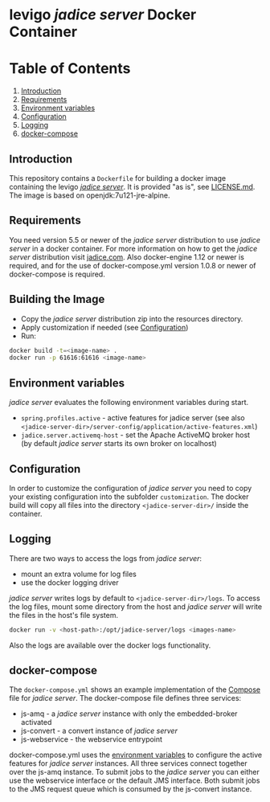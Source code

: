 # levigo _jadice server_ Docker Container

# Table of Contents
1. [Introduction](#introduction)
1. [Requirements](#requirements)
1. [Environment variables](#environment-variables)
1. [Configuration](#configuration)
1. [Logging](#logging)
1. [docker-compose](#docker-compose)

## Introduction
This repository contains a `Dockerfile` for building a docker image containing the levigo [_jadice server_](https://jadice.com/index.php/de/uebersicht-51.html).
It is provided "as is", see [LICENSE.md](https://github.com/levigo/jadice-server-docker/blob/master/LICENSE.md).
The image is based on openjdk:7u121-jre-alpine.

## Requirements
You need version 5.5 or newer of the _jadice server_ distribution to use _jadice server_ in a docker container. For more information on how to get the _jadice server_ distribution visit [jadice.com](https://www.jadice.com).
Also docker-engine 1.12 or newer is required, and for the use of docker-compose.yml version 1.0.8 or newer of docker-compose is required.

## Building the Image
* Copy the _jadice server_ distribution zip into the resources directory.
* Apply customization if needed (see [Configuration](#configuration))
* Run:
```sh
docker build -t=<image-name> .
docker run -p 61616:61616 <image-name>
```
## Environment variables
_jadice server_ evaluates the following environment variables during start.

- `spring.profiles.active` - active features for jadice server (see also `<jadice-server-dir>/server-config/application/active-features.xml`)
- `jadice.server.activemq-host` - set the Apache ActiveMQ broker host (by default _jadice server_ starts its own broker on localhost)



## Configuration
In order to customize the configuration of _jadice server_ you need to copy your existing configuration into the subfolder `customization`. The docker build will copy all files into the directory `<jadice-server-dir>/` inside the container.

## Logging
There are two ways to access the logs from _jadice server_:

- mount an extra volume for log files
- use the docker logging driver

_jadice server_ writes logs by default to `<jadice-server-dir>/logs`. To access the log files, mount some directory from the host and _jadice server_ will write the files in the host's file system.
```sh
docker run -v <host-path>:/opt/jadice-server/logs <images-name>
```
Also the logs are available over the docker logs functionality.

## docker-compose
The `docker-compose.yml` shows an example implementation of the [Compose](https://docs.docker.com/compose/compose-file/) file for _jadice server_.
The docker-compose file defines three services:

- js-amq - a _jadice server_ instance with only the embedded-broker activated
- js-convert - a convert instance of _jadice server_
- js-webservice - the webservice entrypoint

docker-compose.yml uses the [environment variables](#environment-variables) to configure the active features for _jadice server_ instances.
All three services connect together over the js-amq instance. To submit jobs to the _jadice server_ you can either use the webservice interface or the default JMS interface. Both submit jobs to the JMS request queue which is consumed by the js-convert instance.
